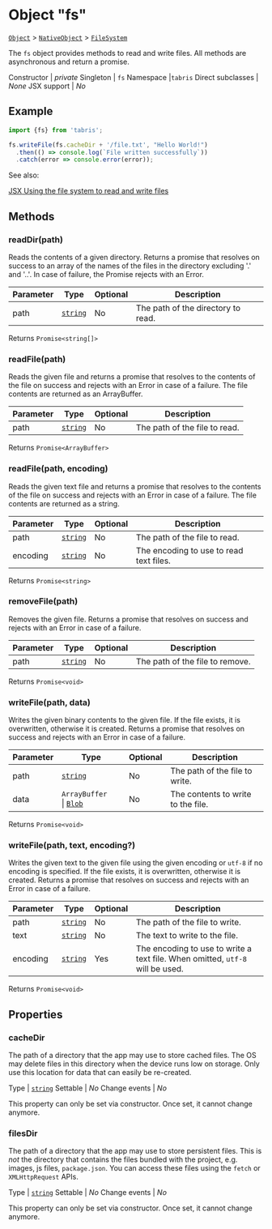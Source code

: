 ---
---
# Object "fs"

<span style="white-space:nowrap;">[`Object`](https://developer.mozilla.org/en-US/docs/Web/JavaScript/Reference/Global_Objects/Object)</span> > <span style="white-space:nowrap;">[`NativeObject`](NativeObject.md)</span> > <span style="white-space:nowrap;">[`FileSystem`](fs.md)</span>

The `fs` object provides methods to read and write files. All methods are asynchronous and return a promise.


Constructor | *private*
Singleton | `fs`
Namespace |`tabris`
Direct subclasses | *None*
JSX support | *No*


## Example
```js
import {fs} from 'tabris';

fs.writeFile(fs.cacheDir + '/file.txt', "Hello World!")
  .then(() => console.log(`File written successfully`))
  .catch(error => console.error(error));
```

See also:
  
[<span class='language jsx'>JSX</span> Using the file system to read and write files](https://playground.tabris.com/?gitref=v3.1.0&snippet=fs.jsx)

## Methods

### readDir(path)



Reads the contents of a given directory. Returns a promise that resolves on success to an array of the names of the files in the directory excluding '.' and '..'. In case of failure, the Promise rejects with an Error.


Parameter|Type|Optional|Description
-|-|-|-
path | <span style="white-space:nowrap;">[`string`](https://developer.mozilla.org/en-US/docs/Web/JavaScript/Data_structures#String_type)</span> | No | The path of the directory to read.


Returns <span style="white-space:nowrap;">`Promise<string[]>`</span>

### readFile(path)



Reads the given file and returns a promise that resolves to the contents of the file on success and rejects with an Error in case of a failure. The file contents are returned as an ArrayBuffer.


Parameter|Type|Optional|Description
-|-|-|-
path | <span style="white-space:nowrap;">[`string`](https://developer.mozilla.org/en-US/docs/Web/JavaScript/Data_structures#String_type)</span> | No | The path of the file to read.


Returns <span style="white-space:nowrap;">`Promise<ArrayBuffer>`</span>

### readFile(path, encoding)



Reads the given text file and returns a promise that resolves to the contents of the file on success and rejects with an Error in case of a failure. The file contents are returned as a string.


Parameter|Type|Optional|Description
-|-|-|-
path | <span style="white-space:nowrap;">[`string`](https://developer.mozilla.org/en-US/docs/Web/JavaScript/Data_structures#String_type)</span> | No | The path of the file to read.
encoding | <span style="white-space:nowrap;">[`string`](https://developer.mozilla.org/en-US/docs/Web/JavaScript/Data_structures#String_type)</span> | No | The encoding to use to read text files.


Returns <span style="white-space:nowrap;">`Promise<string>`</span>

### removeFile(path)



Removes the given file. Returns a promise that resolves on success and rejects with an Error in case of a failure.


Parameter|Type|Optional|Description
-|-|-|-
path | <span style="white-space:nowrap;">[`string`](https://developer.mozilla.org/en-US/docs/Web/JavaScript/Data_structures#String_type)</span> | No | The path of the file to remove.


Returns <span style="white-space:nowrap;">`Promise<void>`</span>

### writeFile(path, data)



Writes the given binary contents to the given file. If the file exists, it is overwritten, otherwise it is created. Returns a promise that resolves on success and rejects with an Error in case of a failure.


Parameter|Type|Optional|Description
-|-|-|-
path | <span style="white-space:nowrap;">[`string`](https://developer.mozilla.org/en-US/docs/Web/JavaScript/Data_structures#String_type)</span> | No | The path of the file to write.
data | <span style="white-space:nowrap;">`ArrayBuffer` \| [`Blob`](Blob.md)</span> | No | The contents to write to the file.


Returns <span style="white-space:nowrap;">`Promise<void>`</span>

### writeFile(path, text, encoding?)



Writes the given text to the given file using the given encoding or `utf-8` if no encoding is specified. If the file exists, it is overwritten, otherwise it is created. Returns a promise that resolves on success and rejects with an Error in case of a failure.


Parameter|Type|Optional|Description
-|-|-|-
path | <span style="white-space:nowrap;">[`string`](https://developer.mozilla.org/en-US/docs/Web/JavaScript/Data_structures#String_type)</span> | No | The path of the file to write.
text | <span style="white-space:nowrap;">[`string`](https://developer.mozilla.org/en-US/docs/Web/JavaScript/Data_structures#String_type)</span> | No | The text to write to the file.
encoding | <span style="white-space:nowrap;">[`string`](https://developer.mozilla.org/en-US/docs/Web/JavaScript/Data_structures#String_type)</span> | Yes | The encoding to use to write a text file. When omitted, `utf-8` will be used.


Returns <span style="white-space:nowrap;">`Promise<void>`</span>


## Properties

### cacheDir


The path of a directory that the app may use to store cached files. The OS may delete files in this directory when the device runs low on storage. Only use this location for data that can easily be re-created.

Type | <span style="white-space:nowrap;">[`string`](https://developer.mozilla.org/en-US/docs/Web/JavaScript/Data_structures#String_type)</span>
Settable | *No*
Change events | *No*




This property can only be set via constructor. Once set, it cannot change anymore.



### filesDir


The path of a directory that the app may use to store persistent files. This is *not* the directory that contains the files bundled with the project, e.g. images, js files, `package.json`. You can access these files using the `fetch` or `XMLHttpRequest` APIs.

Type | <span style="white-space:nowrap;">[`string`](https://developer.mozilla.org/en-US/docs/Web/JavaScript/Data_structures#String_type)</span>
Settable | *No*
Change events | *No*




This property can only be set via constructor. Once set, it cannot change anymore.



